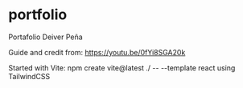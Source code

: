 # portfolio

Portafolio Deiver Peña

Guide and credit from: https://youtu.be/0fYi8SGA20k

Started with Vite: npm create vite@latest ./ -- --template react
using TailwindCSS
